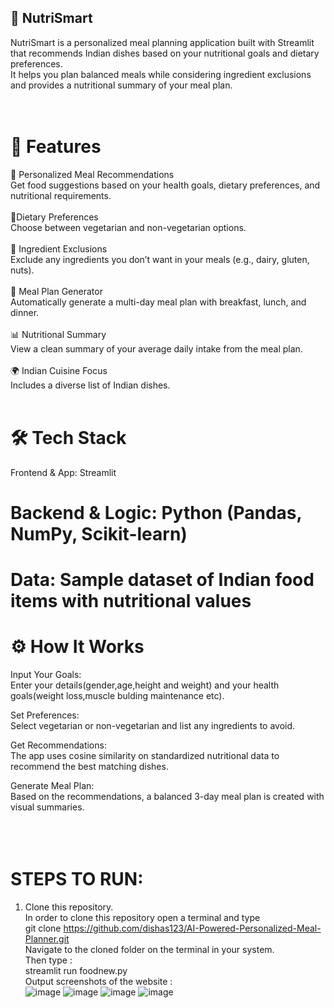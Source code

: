 ## 🥗 NutriSmart<br>
NutriSmart is a personalized meal planning application built with Streamlit that recommends Indian dishes based on your nutritional goals and dietary preferences. <br>
It helps you plan balanced meals while considering ingredient exclusions and provides a nutritional summary of your meal plan.<br>
<br>
<br>
# 🚀 Features<br>
🍛 Personalized Meal Recommendations<br>
Get food suggestions based on your health goals, dietary preferences, and nutritional requirements.<br>
<br>
🥗Dietary Preferences<br>
Choose between vegetarian and non-vegetarian options.<br>
<br>
🚫 Ingredient Exclusions<br>
Exclude any ingredients you don’t want in your meals (e.g., dairy, gluten, nuts).<br>
<br>
📅 Meal Plan Generator<br>
Automatically generate a multi-day meal plan with breakfast, lunch, and dinner.<br>
<br>
📊 Nutritional Summary<br>
View a clean summary of your average daily intake from the meal plan.<br>
<br>
🌍 Indian Cuisine Focus<br>
Includes a diverse list of Indian dishes.<br>
<br>
# 🛠 Tech Stack<br>
Frontend & App: Streamlit<br>

# Backend & Logic: Python (Pandas, NumPy, Scikit-learn)<br>

# Data: Sample dataset of Indian food items with nutritional values<br>

# ⚙️ How It Works<br>
Input Your Goals:<br>
Enter your details(gender,age,height and weight) and your health goals(weight loss,muscle bulding maintenance etc).<br>

Set Preferences:<br>
Select vegetarian or non-vegetarian and list any ingredients to avoid.<br>

Get Recommendations:<br>
The app uses cosine similarity on standardized nutritional data to recommend the best matching dishes.<br>

Generate Meal Plan:<br>
Based on the recommendations, a balanced 3-day meal plan is created with visual summaries.<br>
<br>
<br>
<br>
# STEPS TO RUN: <br>
1. Clone this repository. <br>
In order to clone this repository open a terminal and type <br>
git clone https://github.com/dishas123/AI-Powered-Personalized-Meal-Planner.git <br>
Navigate to the cloned folder on the terminal in your system.  <br>
Then type :  <br>
streamlit run foodnew.py  <br>
Output screenshots of the website : <br>
![image](https://github.com/user-attachments/assets/90a436a0-16cd-4e47-8637-2472834570b1)
![image](https://github.com/user-attachments/assets/90ae44ff-382c-4a87-9976-efb61daf1de7)
![image](https://github.com/user-attachments/assets/8454e8e0-111e-4309-90b7-bd3ecc7308ca)
![image](https://github.com/user-attachments/assets/d46def80-4a49-4818-a393-35277e1177f2)
